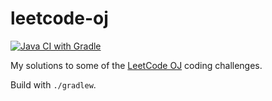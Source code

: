 leetcode-oj
===========

[![Java CI with Gradle](https://github.com/fritaly/leetcode-oj/actions/workflows/gradle.yml/badge.svg)](https://github.com/fritaly/leetcode-oj/actions/workflows/gradle.yml)

My solutions to some of the [LeetCode OJ](https://leetcode.com/) coding challenges.

Build with `./gradlew`.
